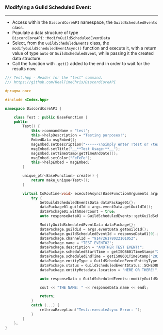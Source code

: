 ### **Modifying a Guild Scheduled Event:**
---
- Access within the `DiscordCoreAPI` namespace, the `GuildScheduledEvents` class.
- Populate a data structure of type `DiscordCoreAPI::ModifyGuildScheduledEventData`
- Select, from the `GuildScheduledEvents` class, the `modifyGuildScheduledEventAsync()` function and execute it, with a return value of type `auto` or `GuildScheduledEvent`, while passing it the created data structure.
- Call the function with `.get()` added to the end in order to wait for the results now.

```cpp
/// Test.hpp - Header for the "test" command.
/// https://github.com/RealTimeChris/DiscordCoreAPI

#pragma once

#include <Index.hpp>

namespace DiscordCoreAPI {

	class Test : public BaseFunction {
	public:
		Test() {
			this->commandName = "test";
			this->helpDescription = "Testing purposes!";
			EmbedData msgEmbed{};
			msgEmbed.setDescription("------\nSimply enter !test or /test!\n------");
			msgEmbed.setTitle("__**Test Usage:**__");
			msgEmbed.setTimeStamp(getTimeAndDate());
			msgEmbed.setColor("FeFeFe");
			this->helpEmbed = msgEmbed;
		}

		unique_ptr<BaseFunction> create() {
			return make_unique<Test>();
		}

		virtual CoRoutine<void> executeAsync(BaseFunctionArguments args) {
			try {
				GetGuildScheduledEventsData dataPackage01{};
				dataPackage01.guildId = args.eventData.getGuildId();
				dataPackage01.withUserCount = true;
				auto responseData01 = GuildScheduledEvents::getGuildScheduledEventsAsync(dataPackage01).get();

				ModifyGuildScheduledEventData dataPackage{};
				dataPackage.guildId = args.eventData.getGuildId();
				dataPackage.guildScheduledEventId = responseData01[0].id;
				dataPackage.channelId = "914726178022101052";
				dataPackage.name = "TEST EVENT02";
				dataPackage.description = "ANOTHER TEST EVENT!";
				dataPackage.scheduledStartTime = getISO8601TimeStamp("2021", "11", "30", "18", "15", "0");
				dataPackage.scheduledEndTime = getISO8601TimeStamp("2021", "11", "30", "18", "45", "0");
				dataPackage.entityType = GuildScheduledEventEntityType::EXTERNAL;
				dataPackage.status = GuildScheduledEventStatus::SCHEDULED;
				dataPackage.entityMetadata.location = "HERE OR THERE!";

				auto responseData = GuildScheduledEvents::modifyGuildScheduledEventAsync(dataPackage).get();

				cout << "THE NAME: " << responseData.name << endl;

				return;
			}
			catch (...) {
				rethrowException("Test::executeAsync Error: ");
			}
		}
	};
}
```

